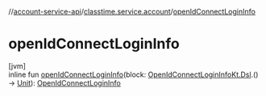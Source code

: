 //[account-service-api](../../index.md)/[classtime.service.account](index.md)/[openIdConnectLoginInfo](open-id-connect-login-info.md)

# openIdConnectLoginInfo

[jvm]\
inline fun [openIdConnectLoginInfo](open-id-connect-login-info.md)(block: [OpenIdConnectLoginInfoKt.Dsl](-open-id-connect-login-info-kt/-dsl/index.md).() -&gt; [Unit](https://kotlinlang.org/api/latest/jvm/stdlib/kotlin/-unit/index.html)): [OpenIdConnectLoginInfo](-open-id-connect-login-info/index.md)
